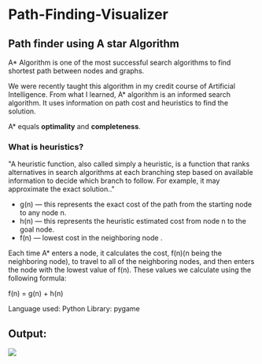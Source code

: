 # Path-Finding-Visualizer
## Path finder using A star Algorithm

A* Algorithm is one of the most successful search algorithms to find shortest path between nodes and graphs.

We were recently taught this algorithm in my credit course of Artificial Intelligence.
From what I learned, A* algorithm is an informed search algorithm. It uses information on path cost and heuristics to find the solution. 

A* equals <b>optimality</b> and <b>completeness</b>.

### What is heuristics?

"A heuristic function, also called simply a heuristic, is a function that ranks alternatives in search algorithms at each branching step based on available information to decide which branch to follow. For example, it may approximate the exact solution.."

<ul>
  <li>g(n) — this represents the exact cost of the path from the starting node to any node n.</li>
  <li>h(n) — this represents the heuristic estimated cost from node n to the goal node.</li>
  <li>f(n) — lowest cost in the neighboring node .</li>
  </ul>  
Each time A* enters a node, it calculates the cost, f(n)(n being the neighboring node), to travel to all of the neighboring nodes, and then enters the node with the lowest value of f(n).
These values we calculate using the following formula:

f(n) = g(n) + h(n)

Language used: Python 
Library: pygame


## Output:

<img src="https://i.imgur.com/e9EPDaO.gif"/>





